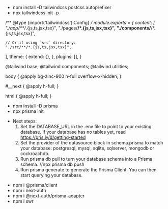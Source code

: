 <!-- ----------------------------------------------------------------------- -->
<!--                            1. install nextJs                            -->
<!-- ----------------------------------------------------------------------- -->
<!-- ----------------------------------------------------------------------- -->
<!--                          2. install taiwinCss                           -->
<!-- ----------------------------------------------------------------------- -->
- npm install -D tailwindcss postcss autoprefixer
- npx tailwindcss init -p
<!-- ----------------------- (+) tailwind.config.js ------------------------ -->
/** @type {import('tailwindcss').Config} */
module.exports = {
  content: [
    "./app/**/*.{js,ts,jsx,tsx}",
    "./pages/**/*.{js,ts,jsx,tsx}",
    "./components/**/*.{js,ts,jsx,tsx}",
 
    // Or if using `src` directory:
    "./src/**/*.{js,ts,jsx,tsx}",
  ],
  theme: {
    extend: {},
  },
  plugins: [],
}

<!-- --------------------------- (+) globals.css --------------------------- -->
@tailwind base;
@tailwind components;
@tailwind utilities;

body {
  @apply bg-zinc-900 h-full overflow-x-hidden;
}

#__next {
  @apply h-full;
}

html {
  @apply h-full;
}
<!-- ----------------------------------------------------------------------- -->
<!--                            3. install prisma                            -->
<!-- ----------------------------------------------------------------------- -->
- npm install -D prisma
- npx prisma init
+ Next steps:
    1. Set the DATABASE_URL in the .env file to point to your existing database. If your database has no tables yet, read https://pris.ly/d/getting-started  
    2. Set the provider of the datasource block in schema.prisma to match your database: postgresql, mysql, sqlite, sqlserver, mongodb or cockroachdb.       
    3. Run prisma db pull to turn your database schema into a Prisma schema. //npx prisma db push 
    4. Run prisma generate to generate the Prisma Client. You can then start querying your database.
- npm i @prisma/client
- npm i next-auth
- npm i @next-auth/prisma-adapter
- npm i swr

